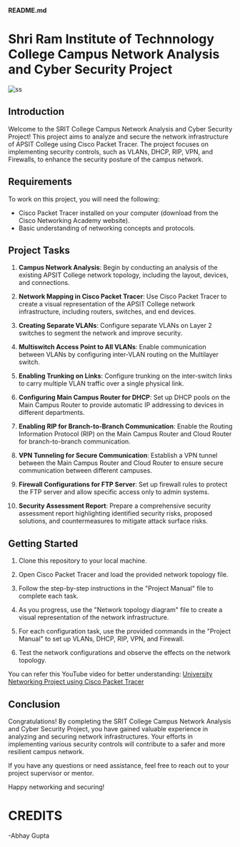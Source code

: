**README.md**

# Shri Ram Institute of Technnology College Campus Network Analysis and Cyber Security Project

![ss](https://github.com/Abs6187/RGPVCollegeCodes/blob/main/Cisco_Internship_Project/CyberSecurity_Project.png)

## Introduction

Welcome to the SRIT College Campus Network Analysis and Cyber Security Project! This project aims to analyze and secure the network infrastructure of APSIT College using Cisco Packet Tracer. The project focuses on implementing security controls, such as VLANs, DHCP, RIP, VPN, and Firewalls, to enhance the security posture of the campus network.

## Requirements

To work on this project, you will need the following:

- Cisco Packet Tracer installed on your computer (download from the Cisco Networking Academy website).
- Basic understanding of networking concepts and protocols.

## Project Tasks

1. **Campus Network Analysis**: Begin by conducting an analysis of the existing APSIT College network topology, including the layout, devices, and connections.

2. **Network Mapping in Cisco Packet Tracer**: Use Cisco Packet Tracer to create a visual representation of the APSIT College network infrastructure, including routers, switches, and end devices.

3. **Creating Separate VLANs**: Configure separate VLANs on Layer 2 switches to segment the network and improve security.

4. **Multiswitch Access Point to All VLANs**: Enable communication between VLANs by configuring inter-VLAN routing on the Multilayer switch.

5. **Enabling Trunking on Links**: Configure trunking on the inter-switch links to carry multiple VLAN traffic over a single physical link.

6. **Configuring Main Campus Router for DHCP**: Set up DHCP pools on the Main Campus Router to provide automatic IP addressing to devices in different departments.

7. **Enabling RIP for Branch-to-Branch Communication**: Enable the Routing Information Protocol (RIP) on the Main Campus Router and Cloud Router for branch-to-branch communication.

8. **VPN Tunneling for Secure Communication**: Establish a VPN tunnel between the Main Campus Router and Cloud Router to ensure secure communication between different campuses.

9. **Firewall Configurations for FTP Server**: Set up firewall rules to protect the FTP server and allow specific access only to admin systems.

10. **Security Assessment Report**: Prepare a comprehensive security assessment report highlighting identified security risks, proposed solutions, and countermeasures to mitigate attack surface risks.

## Getting Started

1. Clone this repository to your local machine.

2. Open Cisco Packet Tracer and load the provided network topology file.

3. Follow the step-by-step instructions in the "Project Manual" file to complete each task.

4. As you progress, use the "Network topology diagram" file to create a visual representation of the network infrastructure.

5. For each configuration task, use the provided commands in the "Project Manual" to set up VLANs, DHCP, RIP, VPN, and Firewall.

6. Test the network configurations and observe the effects on the network topology.

You can refer this YouTube video for better understanding: [University Networking Project using Cisco Packet Tracer](https://youtu.be/e1cD2KIme-E)




## Conclusion

Congratulations! By completing the SRIT College Campus Network Analysis and Cyber Security Project, you have gained valuable experience in analyzing and securing network infrastructures. Your efforts in implementing various security controls will contribute to a safer and more resilient campus network.

If you have any questions or need assistance, feel free to reach out to your project supervisor or mentor.

Happy networking and securing!
# CREDITS
-Abhay Gupta
